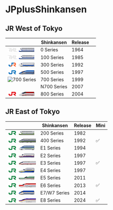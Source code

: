 # JPplusShinkansen

## JR West of Tokyo

| | Shinkansen | Release |  |
| --- | --- | --- | --- |
|![0 Series](/src/gfx/0_series/purchase_original.png)| 0 Series | 1964 | |
|![100 Series](/src/gfx/100_series/purchase_original_jnr.png)| 100 Series | 1985 | |
|![300 Series](/src/gfx/300_series/purchase.png)| 300 Series | 1992 | |
|![500 Series](/src/gfx/500_series/purchase.png)| 500 Series | 1997 ||
|![700 Series](/src/gfx/700_series/purchase_original.png)| 700 Series | 1999 ||
|| N700 Series | 2007 ||
|![800 Series](/src/gfx/800_series/purchase.png)| 800 Series | 2004 ||

## JR East of Tokyo 

| | Shinkansen | Release | Mini |
| --- | --- | --- | --- |
|![200 Series](/src/gfx/200_series/purchase_original_jre.png)| 200 Series | 1982 | |
|![400 Series](/src/gfx/400_series/buy_400.png)| 400 Series | 1992 | ✅ |
|![E1 Series](/src/gfx/e1_series/buy_e1_original.png)| E1 Series | 1994 ||
|![E2 Series](/src/gfx/e2_series/purchase.png)| E2 Series | 1997 ||
|![E3 Series](/src/gfx/e3_series/buy_e3_r.png)| E3 Series | 1997 | ✅ |
|![E4 Series](/src/gfx/e4_series/purchase_yellow.png)| E4 Series | 1997 | |
|![E5 Series](/src/gfx/e5_series/purchase.png)| E5 Series | 2011 | |
|![E6 Series](/src/gfx/e6_series/purchase.png)| E6 Series | 2013|  ✅ | 
|![E7 Series](/src/gfx/e7_series/purchase.png)| E7/W7 Series | 2014 | |
|![E8 Series](/src/gfx/e8_series/purchase.png)| E8 Series | 2024 |✅|
